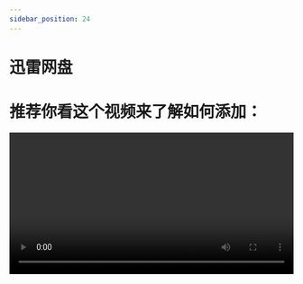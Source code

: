 ```yaml
---
sidebar_position: 24
---
```


# 迅雷网盘

# 推荐你看这个视频来了解如何添加：
<video controls src="https://video-direct-link.vercel.app/bili.mp4?aid=511500007&bvid=BV1yu411z7ZF&cid=721651025" width="100%" />
*https://www.bilibili.com/video/BV1yu411z7ZF/*

# 纯享版-一镜到底：
<video controls src="https://video-direct-link.vercel.app/bili.mp4?aid=554110193&bvid=BV18v4y1N7AY&cid=721662144" width="100%" />
*https://www.bilibili.com/video/BV18v4y1N7AY/*



## 图片操作
![XunLei1](../../static/img/Xunlei1.png)

----

![XunLei2](../../static/img/Xunlei2.png)

----

![XunLei3](../../static/img/Xunlei3.png)

----

![XunLei4](../../static/img/Xunlei4.png)


不填默认为根目录
